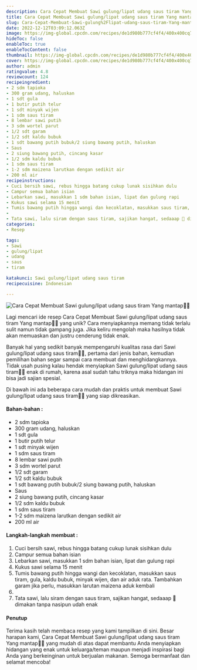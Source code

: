 ```yaml
---
description: Cara Cepat Membuat Sawi gulung/lipat udang saus tiram Yang mantap"
title: Cara Cepat Membuat Sawi gulung/lipat udang saus tiram Yang mantap
slug: Cara-Cepat-Membuat-Sawi-gulung%2Flipat-udang-saus-tiram-Yang-mantap
date: 2022-12-12T03:09:12.063Z
image: https://img-global.cpcdn.com/recipes/de1d980b777cf4f4/400x400cq70/photo.jpg
hideToc: false
enableToc: true
enableTocContent: false
thumbnail: https://img-global.cpcdn.com/recipes/de1d980b777cf4f4/400x400cq70/photo.jpg
cover: https://img-global.cpcdn.com/recipes/de1d980b777cf4f4/400x400cq70/photo.jpg
author: admin
ratingvalue: 4.8
reviewcount: 124
recipeingredient:
- 2 sdm tapioka
- 300 gram udang, haluskan
- 1 sdt gula
- 1 butir putih telur
- 1 sdt minyak wijen
- 1 sdm saus tiram
- 8 lembar sawi putih
- 3 sdm wortel parut
- 1/2 sdt garam
- 1/2 sdt kaldu bubuk
- 1 sdt bawang putih bubuk/2 siung bawang putih, haluskan
- Saus
- 2 siung bawang putih, cincang kasar
- 1/2 sdm kaldu bubuk
- 1 sdm saus tiram
- 1-2 sdm maizena larutkan dengan sedikit air
- 200 ml air
recipeinstructions:
- Cuci bersih sawi, rebus hingga batang cukup lunak sisihkan dulu
- Campur semua bahan isian
- Lebarkan sawi, masukkan 1 sdm bahan isian, lipat dan gulung rapi
- Kukus sawi selama 15 menit
- Tumis bawang putih hingga wangi dan kecoklatan, masukkan saus tiram, gula, kaldu bubuk, minyak wijen, dan air aduk rata. Tambahkan garam jika perlu, masukkan larutan maizena aduk kembali
- 
- Tata sawi, lalu siram dengan saus tiram, sajikan hangat, sedaaap 🤤 dimakan tanpa nasipun udah enak
categories:
- Resep

tags:
- Sawi
- gulung/lipat
- udang
- saus
- tiram

katakunci: Sawi gulung/lipat udang saus tiram
recipecuisine: Indonesian

---
```


![Cara Cepat Membuat Sawi gulung/lipat udang saus tiram Yang mantap👩‍🍳](https://img-global.cpcdn.com/recipes/de1d980b777cf4f4/400x400cq70/photo.jpg)

Lagi mencari ide resep Cara Cepat Membuat Sawi gulung/lipat udang saus tiram Yang mantap👩‍🍳 yang unik? Cara menyiapkannya memang tidak terlalu sulit namun tidak gampang juga. Jika keliru mengolah maka hasilnya tidak akan memuaskan dan justru cenderung tidak enak.

Banyak hal yang sedikit banyak mempengaruhi kualitas rasa dari Sawi gulung/lipat udang saus tiram👩‍🍳, pertama dari jenis bahan, kemudian pemilihan bahan segar sampai cara membuat dan menghidangkannya. Tidak usah pusing kalau hendak menyiapkan Sawi gulung/lipat udang saus tiram👩‍🍳 enak di rumah, karena asal sudah tahu triknya maka hidangan ini bisa jadi sajian spesial.

Di bawah ini ada beberapa cara mudah dan praktis untuk membuat Sawi gulung/lipat udang saus tiram👩‍🍳 yang siap dikreasikan.

<!--inarticleads1-->

#### Bahan-bahan :

- 2 sdm tapioka
- 300 gram udang, haluskan
- 1 sdt gula
- 1 butir putih telur
- 1 sdt minyak wijen
- 1 sdm saus tiram
- 8 lembar sawi putih
- 3 sdm wortel parut
- 1/2 sdt garam
- 1/2 sdt kaldu bubuk
- 1 sdt bawang putih bubuk/2 siung bawang putih, haluskan
- Saus
- 2 siung bawang putih, cincang kasar
- 1/2 sdm kaldu bubuk
- 1 sdm saus tiram
- 1-2 sdm maizena larutkan dengan sedikit air
- 200 ml air

<!--inarticleads2-->

#### Langkah-langkah membuat :

1. Cuci bersih sawi, rebus hingga batang cukup lunak sisihkan dulu
1. Campur semua bahan isian
1. Lebarkan sawi, masukkan 1 sdm bahan isian, lipat dan gulung rapi
1. Kukus sawi selama 15 menit
1. Tumis bawang putih hingga wangi dan kecoklatan, masukkan saus tiram, gula, kaldu bubuk, minyak wijen, dan air aduk rata. Tambahkan garam jika perlu, masukkan larutan maizena aduk kembali
1. 
1. Tata sawi, lalu siram dengan saus tiram, sajikan hangat, sedaaap 🤤 dimakan tanpa nasipun udah enak

#### Penutup

Terima kasih telah membaca resep yang kami tampilkan di sini. Besar harapan kami, Cara Cepat Membuat Sawi gulung/lipat udang saus tiram Yang mantap👩‍🍳 yang mudah di atas dapat membantu Anda menyiapkan hidangan yang enak untuk keluarga/teman maupun menjadi inspirasi bagi Anda yang berkeinginan untuk berjualan makanan. Semoga bermanfaat dan selamat mencoba!